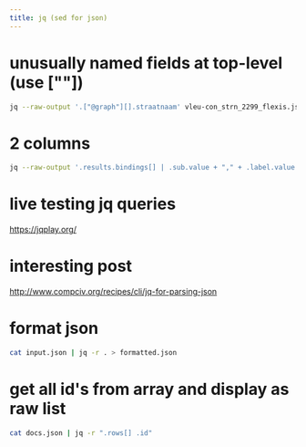 ```yaml
---
title: jq (sed for json)
---
```


# unusually named fields at top-level (use [""])
```bash
jq --raw-output '.["@graph"][].straatnaam' vleu-con_strn_2299_flexis.json > straatnamen.txt
```

# 2 columns
```bash
jq --raw-output '.results.bindings[] | .sub.value + "," + .label.value' < rce-cht.json > rce-cht.csv```
```

# live testing jq queries
https://jqplay.org/

# interesting post
<http://www.compciv.org/recipes/cli/jq-for-parsing-json>

# format json
```bash
cat input.json | jq -r . > formatted.json
```

# get all id's from array and display as raw list
```bash
cat docs.json | jq -r ".rows[] .id"
```
